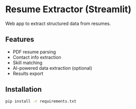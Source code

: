 # Resume Extractor (Streamlit)

Web app to extract structured data from resumes.

## Features
- PDF resume parsing
- Contact info extraction
- Skill matching
- AI-powered data extraction (optional)
- Results export

## Installation
```bash
pip install -r requirements.txt
